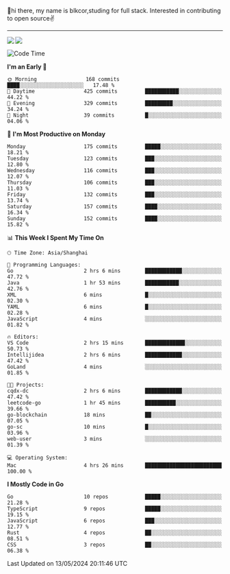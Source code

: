 👋hi there, my name is blkcor,studing for full stack.
Interested in contributing to open source✌️

<hr/>

![](https://github-readme-stats.vercel.app/api?username=blkcor)
<a href="https://github.com/blkcor/github-readme-stats">
    <img align="left" src="https://github-readme-stats.vercel.app/api/top-langs/?username=blkcor&hide=jupyter%20notebook,shaderlab,tex,c%23&langs_count=9" />
</a>


<!--START_SECTION:waka-->
![Code Time](http://img.shields.io/badge/Code%20Time-1%2C044%20hrs%2041%20mins-blue)

**I'm an Early 🐤** 

```text
🌞 Morning                168 commits         ████░░░░░░░░░░░░░░░░░░░░░   17.48 % 
🌆 Daytime                425 commits         ███████████░░░░░░░░░░░░░░   44.22 % 
🌃 Evening                329 commits         █████████░░░░░░░░░░░░░░░░   34.24 % 
🌙 Night                  39 commits          █░░░░░░░░░░░░░░░░░░░░░░░░   04.06 % 
```
📅 **I'm Most Productive on Monday** 

```text
Monday                   175 commits         █████░░░░░░░░░░░░░░░░░░░░   18.21 % 
Tuesday                  123 commits         ███░░░░░░░░░░░░░░░░░░░░░░   12.80 % 
Wednesday                116 commits         ███░░░░░░░░░░░░░░░░░░░░░░   12.07 % 
Thursday                 106 commits         ███░░░░░░░░░░░░░░░░░░░░░░   11.03 % 
Friday                   132 commits         ███░░░░░░░░░░░░░░░░░░░░░░   13.74 % 
Saturday                 157 commits         ████░░░░░░░░░░░░░░░░░░░░░   16.34 % 
Sunday                   152 commits         ████░░░░░░░░░░░░░░░░░░░░░   15.82 % 
```


📊 **This Week I Spent My Time On** 

```text
🕑︎ Time Zone: Asia/Shanghai

💬 Programming Languages: 
Go                       2 hrs 6 mins        ████████████░░░░░░░░░░░░░   47.72 % 
Java                     1 hr 53 mins        ███████████░░░░░░░░░░░░░░   42.76 % 
XML                      6 mins              █░░░░░░░░░░░░░░░░░░░░░░░░   02.30 % 
YAML                     6 mins              █░░░░░░░░░░░░░░░░░░░░░░░░   02.28 % 
JavaScript               4 mins              ░░░░░░░░░░░░░░░░░░░░░░░░░   01.82 % 

🔥 Editors: 
VS Code                  2 hrs 15 mins       █████████████░░░░░░░░░░░░   50.73 % 
Intellijidea             2 hrs 6 mins        ████████████░░░░░░░░░░░░░   47.42 % 
GoLand                   4 mins              ░░░░░░░░░░░░░░░░░░░░░░░░░   01.85 % 

🐱‍💻 Projects: 
cqdx-dc                  2 hrs 6 mins        ████████████░░░░░░░░░░░░░   47.42 % 
leetcode-go              1 hr 45 mins        ██████████░░░░░░░░░░░░░░░   39.66 % 
go-blockchain            18 mins             ██░░░░░░░░░░░░░░░░░░░░░░░   07.05 % 
go-sc                    10 mins             █░░░░░░░░░░░░░░░░░░░░░░░░   03.96 % 
web-user                 3 mins              ░░░░░░░░░░░░░░░░░░░░░░░░░   01.39 % 

💻 Operating System: 
Mac                      4 hrs 26 mins       █████████████████████████   100.00 % 
```

**I Mostly Code in Go** 

```text
Go                       10 repos            █████░░░░░░░░░░░░░░░░░░░░   21.28 % 
TypeScript               9 repos             █████░░░░░░░░░░░░░░░░░░░░   19.15 % 
JavaScript               6 repos             ███░░░░░░░░░░░░░░░░░░░░░░   12.77 % 
Rust                     4 repos             ██░░░░░░░░░░░░░░░░░░░░░░░   08.51 % 
CSS                      3 repos             ██░░░░░░░░░░░░░░░░░░░░░░░   06.38 % 
```




 Last Updated on 13/05/2024 20:11:46 UTC
<!--END_SECTION:waka-->


